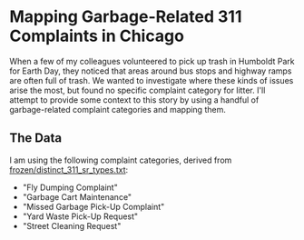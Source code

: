 # Mapping Garbage-Related 311 Complaints in Chicago

When a few of my colleagues volunteered to pick up trash in Humboldt Park for Earth Day, they noticed that areas around bus stops and highway ramps are often full of trash. We wanted to investigate where these kinds of issues arise the most, but found no specific complaint category for litter. I'll attempt to provide some context to this story by using a handful of garbage-related complaint categories and mapping them. 

## The Data

I am using the following complaint categories, derived from [frozen/distinct_311_sr_types.txt](frozen/distinct_311_sr_types.txt):
- "Fly Dumping Complaint"
- "Garbage Cart Maintenance"
- "Missed Garbage Pick-Up Complaint"
- "Yard Waste Pick-Up Request"
- "Street Cleaning Request"
